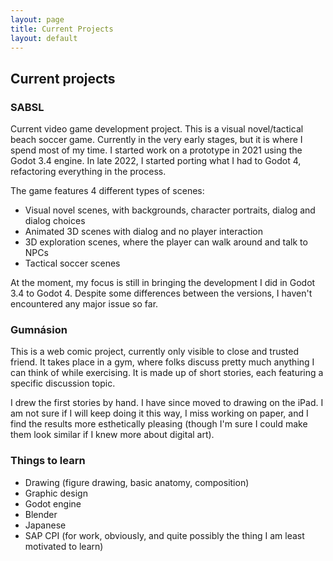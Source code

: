 ```yaml
---
layout: page
title: Current Projects
layout: default
---
```


## Current projects

### SABSL
Current video game development project. This is a visual novel/tactical beach soccer game. Currently in the very early stages, but it is where I spend most of my time. I started work on a prototype in 2021 using the Godot 3.4 engine. In late 2022, I started porting what I had to Godot 4, refactoring everything in the process. 

The game features 4 different types of scenes:
- Visual novel scenes, with backgrounds, character portraits, dialog and dialog choices
- Animated 3D scenes with dialog and no player interaction
- 3D exploration scenes, where the player can walk around and talk to NPCs
- Tactical soccer scenes

At the moment, my focus is still in bringing the development I did in Godot 3.4 to Godot 4. Despite some differences between the versions, I haven't encountered any major issue so far.

### Gumnásion
This is a web comic project, currently only visible to close and trusted friend. It takes place in a gym, where folks discuss pretty much anything I can think of while exercising. It is made up of short stories, each featuring a specific discussion topic.

I drew the first stories by hand. I have since moved to drawing on the iPad. I am not sure if I will keep doing it this way, I miss working on paper, and I find the results more esthetically pleasing (though I'm sure I could make them look similar if I knew more about digital art).

### Things to learn
- Drawing (figure drawing, basic anatomy, composition)
- Graphic design
- Godot engine
- Blender
- Japanese
- SAP CPI (for work, obviously, and quite possibly the thing I am least motivated to learn)